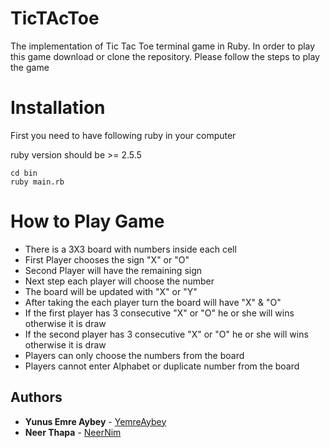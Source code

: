 # TicTAcToe
The implementation of Tic Tac Toe terminal game in Ruby. In order to play this game download or clone the repository. Please follow the steps to play the game

# Installation
First you need to have following ruby in your computer

ruby version should be >= 2.5.5

```console
cd bin
ruby main.rb
```

# How to Play Game
- There is a 3X3 board with numbers inside each cell
- First Player chooses the sign "X" or "O"
- Second Player will have the remaining sign
- Next step each player will choose the number 
- The board will be updated with "X" or "Y" 
- After taking the each player turn the board will have "X" & "O"
- If the first player has 3 consecutive "X" or "O" he or she will wins otherwise it is draw
- If the second player has 3 consecutive "X" or "O" he or she will wins otherwise it is draw
- Players can only choose the numbers from the board
- Players cannot enter Alphabet or duplicate number from the board

## Authors
* **Yunus Emre Aybey** - [YemreAybey](https://github.com/YemreAybey)
* **Neer Thapa** - [NeerNim](https://github.com/NeerNim)

